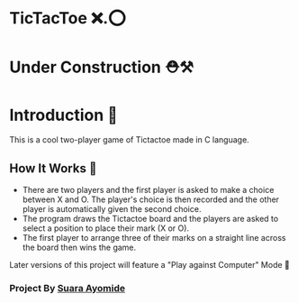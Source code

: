 # TicTacToe  ❌.⭕

# Under Construction ⛑️⚒️

# Introduction :eyes: 
This is a cool two-player game of Tictactoe made in C language.

## How It Works :rocket:

* There are two players and the first player is asked to make a choice between X and O. The player's choice is then recorded and the other player is automatically given the second choice.
* The program draws the Tictactoe board and the players are asked to select a position to place their mark (X or O). 
* The first player to arrange three of their marks on a straight line across the board then wins the game.

Later versions of this project will feature a "Play against Computer" Mode 🎊


### Project By [Suara Ayomide](https://twitter.com/aysuarex)
